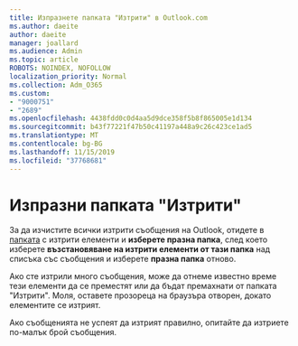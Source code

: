 ```yaml
---
title: Изпразнете папката "Изтрити" в Outlook.com
ms.author: daeite
author: daeite
manager: joallard
ms.audience: Admin
ms.topic: article
ROBOTS: NOINDEX, NOFOLLOW
localization_priority: Normal
ms.collection: Adm_O365
ms.custom:
- "9000751"
- "2689"
ms.openlocfilehash: 4438fdd0c0d4aa5d9dce358f5b8f865005e1d134
ms.sourcegitcommit: b43f77221f47b50c41197a448a9c26c423ce1ad5
ms.translationtype: MT
ms.contentlocale: bg-BG
ms.lasthandoff: 11/15/2019
ms.locfileid: "37768681"
---
```

# <a name="empty-the-deleted-items-folder"></a>Изпразни папката "Изтрити"

За да изчистите всички изтрити съобщения на Outlook, отидете в [папката](https://outlook.live.com/mail/deleteditems) с изтрити елементи и **изберете празна папка**, след което изберете **възстановяване на изтрити елементи от тази папка** над списъка със съобщения и изберете **празна папка** отново.

Ако сте изтрили много съобщения, може да отнеме известно време тези елементи да се преместят или да бъдат премахнати от папката "Изтрити". Моля, оставете прозореца на браузъра отворен, докато елементите се изтрият.

Ако съобщенията не успеят да изтрият правилно, опитайте да изтриете по-малък брой съобщения.